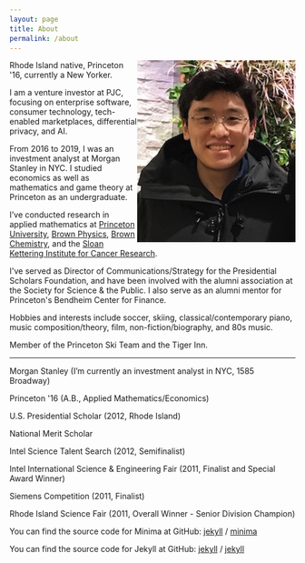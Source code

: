 ```yaml
---
layout: page
title: About
permalink: /about
---
```



<img align="right" src="/assets/Photo.jpg" class="img-responsive spacefloatedimage">

Rhode Island native, Princeton '16, currently a New Yorker.

I am a venture investor at PJC, focusing on enterprise software, consumer technology, tech-enabled marketplaces, differential privacy, and AI.

From 2016 to 2019, I was an investment analyst at Morgan Stanley in NYC. I studied economics as well as mathematics and game theory at Princeton as an undergraduate.

I’ve conducted research in applied mathematics at [Princeton University](https://economics.princeton.edu/), [Brown Physics](https://www.brown.edu/academics/physics/), [Brown Chemistry](https://www.brown.edu/academics/chemistry/home), and the [Sloan Kettering Institute for Cancer Research](https://www.mskcc.org/research/ski).

I've served as Director of Communications/Strategy for the Presidential Scholars Foundation, and have been involved with the alumni association at the Society for Science & the Public. I also serve as an alumni mentor for Princeton's Bendheim Center for Finance.

Hobbies and interests include soccer, skiing, classical/contemporary piano, music composition/theory, film, non-fiction/biography, and 80s music.

Member of the Princeton Ski Team and the Tiger Inn.

---

<p></p>

Morgan Stanley (I’m currently an investment analyst in NYC, 1585 Broadway)

Princeton '16 (A.B., Applied Mathematics/Economics)

U.S. Presidential Scholar (2012, Rhode Island)

National Merit Scholar

Intel Science Talent Search (2012, Semifinalist)

Intel International Science & Engineering Fair (2011, Finalist and Special Award Winner)

Siemens Competition (2011, Finalist)

Rhode Island Science Fair (2011, Overall Winner - Senior Division Champion)

You can find the source code for Minima at GitHub:
[jekyll][jekyll-organization] /
[minima](https://github.com/jekyll/minima)

You can find the source code for Jekyll at GitHub:
[jekyll][jekyll-organization] /
[jekyll](https://github.com/jekyll/jekyll)


[jekyll-organization]: https://github.com/jekyll
